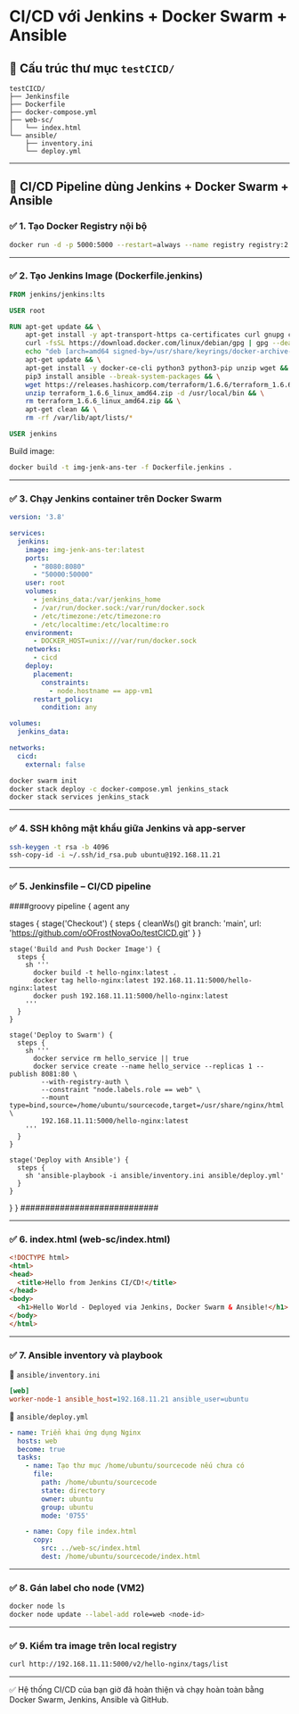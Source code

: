 # CI/CD với Jenkins + Docker Swarm + Ansible

## 📁 Cấu trúc thư mục `testCICD/`

```
testCICD/
├── Jenkinsfile
├── Dockerfile
├── docker-compose.yml
├── web-sc/
│   └── index.html
└── ansible/
    ├── inventory.ini
    └── deploy.yml
```

---

## 🚀 CI/CD Pipeline dùng Jenkins + Docker Swarm + Ansible

### ✅ 1. Tạo Docker Registry nội bộ

```bash
docker run -d -p 5000:5000 --restart=always --name registry registry:2
```

---

### ✅ 2. Tạo Jenkins Image (Dockerfile.jenkins)

```Dockerfile
FROM jenkins/jenkins:lts

USER root

RUN apt-get update && \
    apt-get install -y apt-transport-https ca-certificates curl gnupg curl software-properties-common gnupg2 lsb-release && \
    curl -fsSL https://download.docker.com/linux/debian/gpg | gpg --dearmor -o /usr/share/keyrings/docker-archive-keyring.gpg && \
    echo "deb [arch=amd64 signed-by=/usr/share/keyrings/docker-archive-keyring.gpg] https://download.docker.com/linux/debian $(lsb_release -cs) stable" > /etc/apt/sources.list.d/docker.list && \
    apt-get update && \
    apt-get install -y docker-ce-cli python3 python3-pip unzip wget && \
    pip3 install ansible --break-system-packages && \
    wget https://releases.hashicorp.com/terraform/1.6.6/terraform_1.6.6_linux_amd64.zip && \
    unzip terraform_1.6.6_linux_amd64.zip -d /usr/local/bin && \
    rm terraform_1.6.6_linux_amd64.zip && \
    apt-get clean && \
    rm -rf /var/lib/apt/lists/*

USER jenkins
```

Build image:
```bash
docker build -t img-jenk-ans-ter -f Dockerfile.jenkins .
```

---

### ✅ 3. Chạy Jenkins container trên Docker Swarm

```yaml
version: '3.8'

services:
  jenkins:
    image: img-jenk-ans-ter:latest
    ports:
      - "8080:8080"
      - "50000:50000"
    user: root
    volumes:
      - jenkins_data:/var/jenkins_home
      - /var/run/docker.sock:/var/run/docker.sock
      - /etc/timezone:/etc/timezone:ro
      - /etc/localtime:/etc/localtime:ro
    environment:
      - DOCKER_HOST=unix:///var/run/docker.sock
    networks:
      - cicd
    deploy:
      placement:
        constraints:
          - node.hostname == app-vm1
      restart_policy:
        condition: any

volumes:
  jenkins_data:

networks:
  cicd:
    external: false
```

```bash
docker swarm init
docker stack deploy -c docker-compose.yml jenkins_stack
docker stack services jenkins_stack
```

---

### ✅ 4. SSH không mật khẩu giữa Jenkins và app-server

```bash
ssh-keygen -t rsa -b 4096
ssh-copy-id -i ~/.ssh/id_rsa.pub ubuntu@192.168.11.21
```

---

### ✅ 5. Jenkinsfile – CI/CD pipeline

####groovy
pipeline {
  agent any

  stages {
    stage('Checkout') {
      steps {
        cleanWs()
        git branch: 'main', url: 'https://github.com/oOFrostNovaOo/testCICD.git'
      }
    }

    stage('Build and Push Docker Image') {
      steps {
        sh '''
          docker build -t hello-nginx:latest .
          docker tag hello-nginx:latest 192.168.11.11:5000/hello-nginx:latest
          docker push 192.168.11.11:5000/hello-nginx:latest
        '''
      }
    }

    stage('Deploy to Swarm') {
      steps {
        sh '''
          docker service rm hello_service || true
          docker service create --name hello_service --replicas 1 --publish 8081:80 \
            --with-registry-auth \
            --constraint "node.labels.role == web" \
            --mount type=bind,source=/home/ubuntu/sourcecode,target=/usr/share/nginx/html \
            192.168.11.11:5000/hello-nginx:latest
        '''
      }
    }

    stage('Deploy with Ansible') {
      steps {
        sh 'ansible-playbook -i ansible/inventory.ini ansible/deploy.yml'
      }
    }
  }
}
############################

---

### ✅ 6. index.html (web-sc/index.html)

```html
<!DOCTYPE html>
<html>
<head>
  <title>Hello from Jenkins CI/CD!</title>
</head>
<body>
  <h1>Hello World - Deployed via Jenkins, Docker Swarm & Ansible!</h1>
</body>
</html>
```

---

### ✅ 7. Ansible inventory và playbook

📄 `ansible/inventory.ini`
```ini
[web]
worker-node-1 ansible_host=192.168.11.21 ansible_user=ubuntu
```

📄 `ansible/deploy.yml`
```yaml
- name: Triển khai ứng dụng Nginx
  hosts: web
  become: true
  tasks:
    - name: Tạo thư mục /home/ubuntu/sourcecode nếu chưa có
      file:
        path: /home/ubuntu/sourcecode
        state: directory
        owner: ubuntu
        group: ubuntu
        mode: '0755'

    - name: Copy file index.html
      copy:
        src: ../web-sc/index.html
        dest: /home/ubuntu/sourcecode/index.html
```

---

### ✅ 8. Gán label cho node (VM2)

```bash
docker node ls
docker node update --label-add role=web <node-id>
```

---

### ✅ 9. Kiểm tra image trên local registry

```bash
curl http://192.168.11.11:5000/v2/hello-nginx/tags/list
```

---

✅ Hệ thống CI/CD của bạn giờ đã hoàn thiện và chạy hoàn toàn bằng Docker Swarm, Jenkins, Ansible và GitHub.
